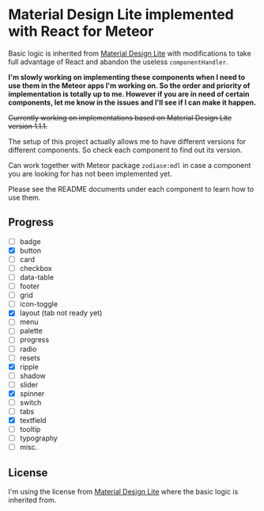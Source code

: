 Material Design Lite implemented with React for Meteor
======================================================

Basic logic is inherited from [Material Design Lite](https://github.com/google/material-design-lite) with modifications to take full advantage of React and abandon the useless `componentHandler`.

**I'm slowly working on implementing these components when I need to use them in the Meteor apps I'm working on. So the order and priority of implementation is totally up to me. However if you are in need of certain components, let me know in the issues and I'll see if I can make it happen.**

~~Currently working on implementations based on Material Design Lite version 1.1.1.~~

The setup of this project actually allows me to have different versions for different components. So check each component to find out its version.

Can work together with Meteor package `zodiase:mdl` in case a component you are looking for has not been implemented yet.

Please see the README documents under each component to learn how to use them.

Progress
--------
- [ ] badge
- [x] button
- [ ] card
- [ ] checkbox
- [ ] data-table
- [ ] footer
- [ ] grid
- [ ] icon-toggle
- [x] layout (tab not ready yet)
- [ ] menu
- [ ] palette
- [ ] progress
- [ ] radio
- [ ] resets
- [x] ripple
- [ ] shadow
- [ ] slider
- [x] spinner
- [ ] switch
- [ ] tabs
- [x] textfield
- [ ] tooltip
- [ ] typography
- [ ] misc.

License
-------
I'm using the license from [Material Design Lite](https://github.com/google/material-design-lite) where the basic logic is inherited from.
